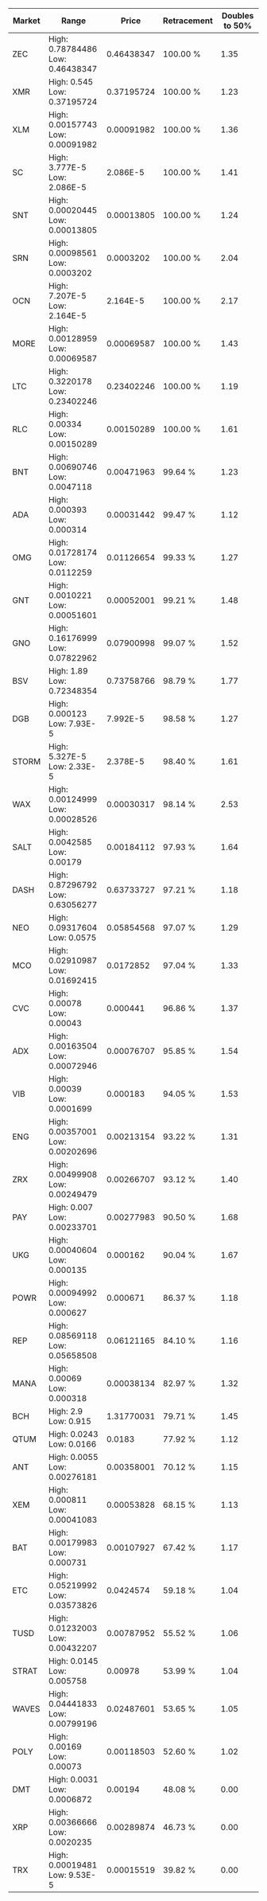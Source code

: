 | Market | Range | Price| Retracement | Doubles to 50% |
| --- | --- | --- | --- | --- |
| ZEC | High: 0.78784486<br />Low: 0.46438347 | 0.46438347 | 100.00 % | 1.35 |
| XMR | High: 0.545<br />Low: 0.37195724 | 0.37195724 | 100.00 % | 1.23 |
| XLM | High: 0.00157743<br />Low: 0.00091982 | 0.00091982 | 100.00 % | 1.36 |
| SC | High: 3.777E-5<br />Low: 2.086E-5 | 2.086E-5 | 100.00 % | 1.41 |
| SNT | High: 0.00020445<br />Low: 0.00013805 | 0.00013805 | 100.00 % | 1.24 |
| SRN | High: 0.00098561<br />Low: 0.0003202 | 0.0003202 | 100.00 % | 2.04 |
| OCN | High: 7.207E-5<br />Low: 2.164E-5 | 2.164E-5 | 100.00 % | 2.17 |
| MORE | High: 0.00128959<br />Low: 0.00069587 | 0.00069587 | 100.00 % | 1.43 |
| LTC | High: 0.3220178<br />Low: 0.23402246 | 0.23402246 | 100.00 % | 1.19 |
| RLC | High: 0.00334<br />Low: 0.00150289 | 0.00150289 | 100.00 % | 1.61 |
| BNT | High: 0.00690746<br />Low: 0.0047118 | 0.00471963 | 99.64 % | 1.23 |
| ADA | High: 0.000393<br />Low: 0.000314 | 0.00031442 | 99.47 % | 1.12 |
| OMG | High: 0.01728174<br />Low: 0.0112259 | 0.01126654 | 99.33 % | 1.27 |
| GNT | High: 0.0010221<br />Low: 0.00051601 | 0.00052001 | 99.21 % | 1.48 |
| GNO | High: 0.16176999<br />Low: 0.07822962 | 0.07900998 | 99.07 % | 1.52 |
| BSV | High: 1.89<br />Low: 0.72348354 | 0.73758766 | 98.79 % | 1.77 |
| DGB | High: 0.000123<br />Low: 7.93E-5 | 7.992E-5 | 98.58 % | 1.27 |
| STORM | High: 5.327E-5<br />Low: 2.33E-5 | 2.378E-5 | 98.40 % | 1.61 |
| WAX | High: 0.00124999<br />Low: 0.00028526 | 0.00030317 | 98.14 % | 2.53 |
| SALT | High: 0.0042585<br />Low: 0.00179 | 0.00184112 | 97.93 % | 1.64 |
| DASH | High: 0.87296792<br />Low: 0.63056277 | 0.63733727 | 97.21 % | 1.18 |
| NEO | High: 0.09317604<br />Low: 0.0575 | 0.05854568 | 97.07 % | 1.29 |
| MCO | High: 0.02910987<br />Low: 0.01692415 | 0.0172852 | 97.04 % | 1.33 |
| CVC | High: 0.00078<br />Low: 0.00043 | 0.000441 | 96.86 % | 1.37 |
| ADX | High: 0.00163504<br />Low: 0.00072946 | 0.00076707 | 95.85 % | 1.54 |
| VIB | High: 0.00039<br />Low: 0.0001699 | 0.000183 | 94.05 % | 1.53 |
| ENG | High: 0.00357001<br />Low: 0.00202696 | 0.00213154 | 93.22 % | 1.31 |
| ZRX | High: 0.00499908<br />Low: 0.00249479 | 0.00266707 | 93.12 % | 1.40 |
| PAY | High: 0.007<br />Low: 0.00233701 | 0.00277983 | 90.50 % | 1.68 |
| UKG | High: 0.00040604<br />Low: 0.000135 | 0.000162 | 90.04 % | 1.67 |
| POWR | High: 0.00094992<br />Low: 0.000627 | 0.000671 | 86.37 % | 1.18 |
| REP | High: 0.08569118<br />Low: 0.05658508 | 0.06121165 | 84.10 % | 1.16 |
| MANA | High: 0.00069<br />Low: 0.000318 | 0.00038134 | 82.97 % | 1.32 |
| BCH | High: 2.9<br />Low: 0.915 | 1.31770031 | 79.71 % | 1.45 |
| QTUM | High: 0.0243<br />Low: 0.0166 | 0.0183 | 77.92 % | 1.12 |
| ANT | High: 0.0055<br />Low: 0.00276181 | 0.00358001 | 70.12 % | 1.15 |
| XEM | High: 0.000811<br />Low: 0.00041083 | 0.00053828 | 68.15 % | 1.13 |
| BAT | High: 0.00179983<br />Low: 0.000731 | 0.00107927 | 67.42 % | 1.17 |
| ETC | High: 0.05219992<br />Low: 0.03573826 | 0.0424574 | 59.18 % | 1.04 |
| TUSD | High: 0.01232003<br />Low: 0.00432207 | 0.00787952 | 55.52 % | 1.06 |
| STRAT | High: 0.0145<br />Low: 0.005758 | 0.00978 | 53.99 % | 1.04 |
| WAVES | High: 0.04441833<br />Low: 0.00799196 | 0.02487601 | 53.65 % | 1.05 |
| POLY | High: 0.00169<br />Low: 0.00073 | 0.00118503 | 52.60 % | 1.02 |
| DMT | High: 0.0031<br />Low: 0.0006872 | 0.00194 | 48.08 % | 0.00 |
| XRP | High: 0.00366666<br />Low: 0.0020235 | 0.00289874 | 46.73 % | 0.00 |
| TRX | High: 0.00019481<br />Low: 9.53E-5 | 0.00015519 | 39.82 % | 0.00 |
